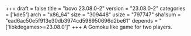 +++
draft = false
title = "bovo 23.08.0-2"
version = "23.08.0-2"
categories = ['kde5']
arch = "x86_64"
size = "309448"
usize = "797747"
sha1sum = "ead6ac50e5f913e30db3974cd598950696d2be61"
depends = "['libkdegames>=23.08.0']"
+++
A Gomoku like game for two players.